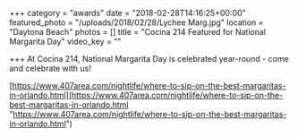+++
category = "awards"
date = "2018-02-28T14:16:25+00:00"
featured_photo = "/uploads/2018/02/28/Lychee Marg.jpg"
location = "Daytona Beach"
photos = []
title = "Cocina 214 Featured for National Margarita Day"
video_key = ""

+++
At Cocina 214, National Margarita Day is celebrated year-round - come and celebrate with us! 

[https://www.407area.com/nightlife/where-to-sip-on-the-best-margaritas-in-orlando.html](https://www.407area.com/nightlife/where-to-sip-on-the-best-margaritas-in-orlando.html "https://www.407area.com/nightlife/where-to-sip-on-the-best-margaritas-in-orlando.html")